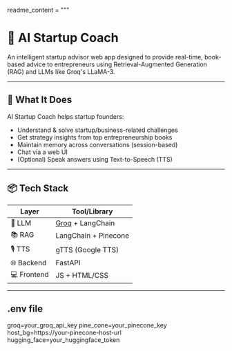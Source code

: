 readme_content = """
# 🚀 AI Startup Coach

An intelligent startup advisor web app designed to provide real-time, book-based advice to entrepreneurs using Retrieval-Augmented Generation (RAG) and LLMs like Groq's LLaMA-3.

---

## 🧠 What It Does

AI Startup Coach helps startup founders:
- Understand & solve startup/business-related challenges
- Get strategy insights from top entrepreneurship books
- Maintain memory across conversations (session-based)
- Chat via a web UI
- (Optional) Speak answers using Text-to-Speech (TTS)

---

## 📦 Tech Stack

| Layer        | Tool/Library                            |
|--------------|-----------------------------------------|
| 🧠 LLM        | [Groq](https://groq.com/) + LangChain   |
| 📚 RAG        | LangChain + Pinecone                    |
| 🎙️ TTS       | gTTS (Google TTS)        |
| 🌐 Backend   | FastAPI                                 |
| 💻 Frontend  | JS + HTML/CSS                   |

---

## .env file
groq=your_groq_api_key
pine_cone=your_pinecone_key
host_bg=https://your-pinecone-host-url
hugging_face=your_huggingface_token

